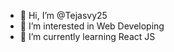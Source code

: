 - 👋 Hi, I’m @Tejasvy25
- 👀 I’m interested in Web Developing
- 🌱 I’m currently learning React JS
 

<!---
Tejasvy25/Tejasvy25 is a ✨ special ✨ repository because its `README.md` (this file) appears on your GitHub profile.
You can click the Preview link to take a look at your changes.
--->
